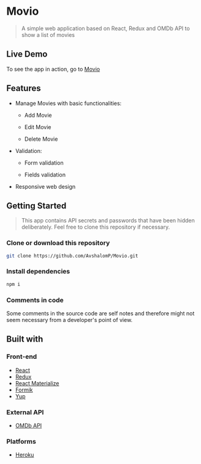 # Movio
> A simple web application based on React, Redux and OMDb API to show a list of movies

## Live Demo

To see the app in action, go to [Movio](https://movio-t.herokuapp.com)

## Features

* Manage Movies with basic functionalities:

  * Add Movie
  
  * Edit Movie
  
  * Delete Movie
  
* Validation:
  
  * Form validation 
  
  * Fields validation

* Responsive web design

 
## Getting Started

> This app contains API secrets and passwords that have been hidden deliberately. Feel free to clone this repository if necessary.

### Clone or download this repository

```sh
git clone https://github.com/AvshalomP/Movio.git
```

### Install dependencies

```sh
npm i
```

### Comments in code

Some comments in the source code are self notes and therefore might not seem necessary from a developer's point of view.

## Built with

### Front-end

* [React](https://reactjs.org)
* [Redux](https://redux.js.org)
* [React Materialize](https://react-materialize.github.io/)
* [Formik](https://jaredpalmer.com/formik/)
* [Yup](https://github.com/jquense/yup)

### External API

* [OMDb API](http://www.omdbapi.com)


### Platforms

* [Heroku](https://www.heroku.com/)

